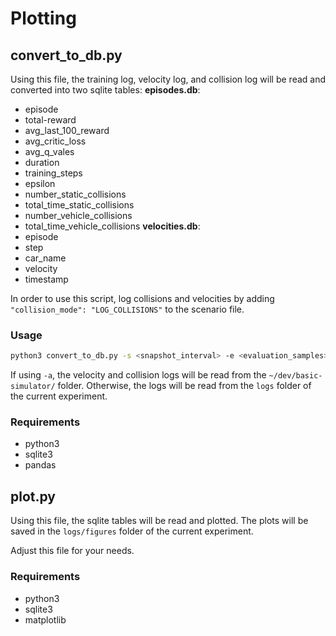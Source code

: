# Plotting

## convert_to_db.py
Using this file, the training log, velocity log, and collision log will be read and converted into two sqlite tables:
**episodes.db**:
 - episode
 - total-reward
 - avg_last_100_reward
 - avg_critic_loss
 - avg_q_vales
 - duration
 - training_steps
 - epsilon
 - number_static_collisions
 - total_time_static_collisions
 - number_vehicle_collisions
 - total_time_vehicle_collisions
**velocities.db**:
 - episode
 - step
 - car_name
 - velocity
 - timestamp

In order to use this script, log collisions and velocities by adding `"collision_mode": "LOG_COLLISIONS"` to the scenario file.

### Usage
```bash
python3 convert_to_db.py -s <snapshot_interval> -e <evaluation_samples> [-a]
```
If using `-a`, the velocity and collision logs will be read from the `~/dev/basic-simulator/` folder. Otherwise, the logs will be read from the `logs` folder of the current experiment.

### Requirements
 - python3
 - sqlite3
 - pandas

## plot.py
Using this file, the sqlite tables will be read and plotted. The plots will be saved in the `logs/figures` folder of the current experiment.

Adjust this file for your needs.

### Requirements
 - python3
 - sqlite3
 - matplotlib